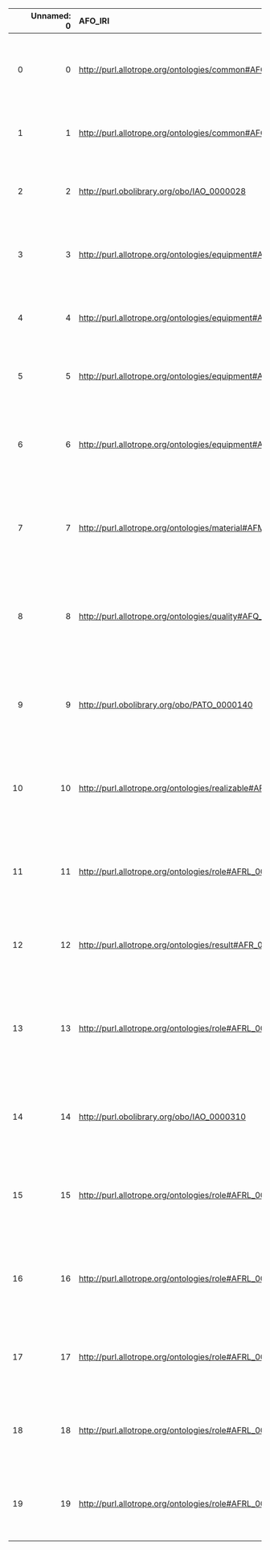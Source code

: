|    |   Unnamed: 0 | AFO_IRI                                                      | AFO_DESC                                                                                                                   | OFM_IRI                                                  | OFM_DESC                  |
|---:|-------------:|:-------------------------------------------------------------|:---------------------------------------------------------------------------------------------------------------------------|:---------------------------------------------------------|:--------------------------|
|  0 |            0 | http://purl.allotrope.org/ontologies/common#AFC_0000090      | {'label': 'condition', 'prefLabel': 'condition', 'altLabel': None, 'name': 'AFC_0000090'}                                  | http://www.ontologies.com/Ontology3197.owl#Condition     | {'name': 'condition'}     |
|  1 |            1 | http://purl.allotrope.org/ontologies/common#AFC_0000167      | {'label': 'item', 'prefLabel': 'item', 'altLabel': 'element', 'name': 'AFC_0000167'}                                       | http://www.ontologies.com/Ontology3197.owl#Element       | {'name': 'element'}       |
|  2 |            2 | http://purl.obolibrary.org/obo/IAO_0000028                   | {'label': 'symbol', 'prefLabel': 'symbol', 'altLabel': None, 'name': 'IAO_0000028'}                                        | http://www.ontologies.com/Ontology3197.owl#Symbol        | {'name': 'symbol'}        |
|  3 |            3 | http://purl.allotrope.org/ontologies/equipment#AFE_0000153   | {'label': 'reactor', 'prefLabel': 'reactor', 'altLabel': None, 'name': 'AFE_0000153'}                                      | http://www.ontologies.com/Ontology3197.owl#Reactor       | {'name': 'reactor'}       |
|  4 |            4 | http://purl.allotrope.org/ontologies/equipment#AFE_0002184   | {'label': 'sensor', 'prefLabel': 'sensor', 'altLabel': None, 'name': 'AFE_0002184'}                                        | http://www.ontologies.com/Ontology3197.owl#Sensor        | {'name': 'sensor'}        |
|  5 |            5 | http://purl.allotrope.org/ontologies/equipment#AFE_0000499   | {'label': 'pump', 'prefLabel': 'pump', 'altLabel': None, 'name': 'AFE_0000499'}                                            | http://www.ontologies.com/Ontology3197.owl#Pump          | {'name': 'pump'}          |
|  6 |            6 | http://purl.allotrope.org/ontologies/equipment#AFE_0002148   | {'label': 'controller', 'prefLabel': 'controller', 'altLabel': 'regulator', 'name': 'AFE_0002148'}                         | http://www.ontologies.com/Ontology3197.owl#Controller    | {'name': 'controller'}    |
|  7 |            7 | http://purl.allotrope.org/ontologies/material#AFM_0001061    | {'label': 'portion of element', 'prefLabel': 'portion of element', 'altLabel': 'element', 'name': 'AFM_0001061'}           | http://www.ontologies.com/Ontology3197.owl#Element       | {'name': 'element'}       |
|  8 |            8 | http://purl.allotrope.org/ontologies/quality#AFQ_0000036     | {'label': 'system configuration', 'prefLabel': 'system configuration', 'altLabel': 'configuration', 'name': 'AFQ_0000036'} | http://www.ontologies.com/Ontology3197.owl#Configuration | {'name': 'configuration'} |
|  9 |            9 | http://purl.obolibrary.org/obo/PATO_0000140                  | {'label': 'position (quality)', 'prefLabel': 'position (quality)', 'altLabel': 'position', 'name': 'PATO_0000140'}         | http://www.ontologies.com/Ontology3197.owl#Position      | {'name': 'position'}      |
| 10 |           10 | http://purl.allotrope.org/ontologies/realizable#AFRE_0000004 | {'label': 'configuration', 'prefLabel': 'configuration', 'altLabel': 'constitution', 'name': 'AFRE_0000004'}               | http://www.ontologies.com/Ontology3197.owl#Configuration | {'name': 'configuration'} |
| 11 |           11 | http://purl.allotrope.org/ontologies/role#AFRL_0000019       | {'label': 'parameter role', 'prefLabel': 'parameter role', 'altLabel': 'parameter', 'name': 'AFRL_0000019'}                | http://www.ontologies.com/Ontology3197.owl#Parameter     | {'name': 'parameter'}     |
| 12 |           12 | http://purl.allotrope.org/ontologies/result#AFR_0001216      | {'label': 'position', 'prefLabel': 'position', 'altLabel': None, 'name': 'AFR_0001216'}                                    | http://www.ontologies.com/Ontology3197.owl#Position      | {'name': 'position'}      |
| 13 |           13 | http://purl.allotrope.org/ontologies/role#AFRL_0000478       | {'label': 'parameter (math)', 'prefLabel': 'parameter (math)', 'altLabel': 'parameter', 'name': 'AFRL_0000478'}            | http://www.ontologies.com/Ontology3197.owl#Parameter     | {'name': 'parameter'}     |
| 14 |           14 | http://purl.obolibrary.org/obo/IAO_0000310                   | {'label': 'document', 'prefLabel': 'document', 'altLabel': None, 'name': 'IAO_0000310'}                                    | http://www.ontologies.com/Ontology3197.owl#Document      | {'name': 'document'}      |
| 15 |           15 | http://purl.allotrope.org/ontologies/role#AFRL_0000005       | {'label': 'controller role', 'prefLabel': 'controller role', 'altLabel': 'controller', 'name': 'AFRL_0000005'}             | http://www.ontologies.com/Ontology3197.owl#Controller    | {'name': 'controller'}    |
| 16 |           16 | http://purl.allotrope.org/ontologies/role#AFRL_0000096       | {'label': 'component role', 'prefLabel': 'component role', 'altLabel': 'component', 'name': 'AFRL_0000096'}                | http://www.ontologies.com/Ontology3197.owl#Component     | {'name': 'component'}     |
| 17 |           17 | http://purl.allotrope.org/ontologies/role#AFRL_0000287       | {'label': 'operator role', 'prefLabel': 'operator role', 'altLabel': 'operator', 'name': 'AFRL_0000287'}                   | http://www.ontologies.com/Ontology3197.owl#Operator      | {'name': 'operator'}      |
| 18 |           18 | http://purl.allotrope.org/ontologies/role#AFRL_0000443       | {'label': 'product (math)', 'prefLabel': 'product (math)', 'altLabel': 'product', 'name': 'AFRL_0000443'}                  | http://www.ontologies.com/Ontology3197.owl#Product       | {'name': 'product'}       |
| 19 |           19 | http://purl.allotrope.org/ontologies/role#AFRL_0000496       | {'label': 'product ion role', 'prefLabel': 'product ion role', 'altLabel': 'product', 'name': 'AFRL_0000496'}              | http://www.ontologies.com/Ontology3197.owl#Product       | {'name': 'product'}       |